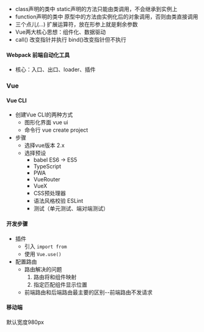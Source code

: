 - class声明的类中 static声明的方法只能由类调用，不会继承到实例上
- function声明的类中 原型中的方法由实例化后的对象调用，否则由类直接调用
- 三个点儿(...) 扩展运算符，放在形参上就是剩余参数
- Vue两大核心思想：组件化、数据驱动
- call() 改变指针并执行 bind()改变指针但不执行

#### Webpack 前端自动化工具

- 核心：入口、出口、loader、插件

### Vue

#### Vue CLI

- 创建Vue CLI的两种方式
  - 图形化界面 vue ui
  - 命令行 vue create project
- 步骤
  - 选择vue版本 2.x
  - 选择预设
    - babel ES6 -> ES5
    - TypeScript
    - PWA
    - VueRouter
    - VueX
    - CSS预处理器
    - 语法风格校验 ESLint
    - 测试（单元测试、端对端测试）

#### 开发步骤

- 插件
  - 引入 `import from `
  - 使用 `Vue.use()`
- 配置路由
  - 路由解决的问题
    1. 路由将和组件映射
    2. 指定匹配组件显示位置
  - 前端路由和后端路由最主要的区别--前端路由不发请求

#### 移动端

默认宽度980px